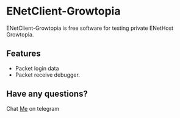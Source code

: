# ENetClient-Growtopia
ENetClient-Growtopia is free software for testing private ENetHost Growtopia.

## Features

- Packet login data
- Packet receive debugger.

## Have any questions?
Chat [Me](https://t.me/OxygenBro) on telegram
